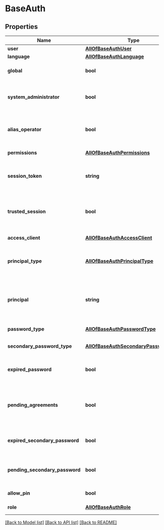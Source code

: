 # BaseAuth

## Properties
Name | Type | Description | Notes
------------ | ------------- | ------------- | -------------
**user** | [**AllOfBaseAuthUser**](AllOfBaseAuthUser.md) | The authenticated user, if any. | [optional] 
**language** | [**AllOfBaseAuthLanguage**](AllOfBaseAuthLanguage.md) | The current language version | [optional] 
**global** | **bool** | Indicates whether this user belongs to global mode. Only returned if there is an authenticated user. | [optional] 
**system_administrator** | **bool** | Indicates whether this user is a system administrator, that is, either belongs to the global system administrators group or to the network system administrators group. Only returned if &#x60;role&#x60; is &#x60;administrator&#x60;. | [optional] 
**alias_operator** | **bool** | Indicates whether this user is an operator which is an alias of his owner member, that is, has all member permissions, and is not restricted to an operator group. Only returned if &#x60;role&#x60; is &#x60;operator&#x60;. | [optional] 
**permissions** | [**AllOfBaseAuthPermissions**](AllOfBaseAuthPermissions.md) | The granted permissions for the authenticated user or guest | [optional] 
**session_token** | **string** | A token that must be passed in on the Session-Token header on subsequent requests instead of the login name and password. Only returned if using a session authentication. | [optional] 
**trusted_session** | **bool** | Whether the current session is a trusted one or not. If trusted then no confirmation password (if any) will be required for subsequent requests in the same session. Only returned if using a session authentication. | [optional] 
**access_client** | [**AllOfBaseAuthAccessClient**](AllOfBaseAuthAccessClient.md) | Only returned when authenticated as access client, contains information about it | [optional] 
**principal_type** | [**AllOfBaseAuthPrincipalType**](AllOfBaseAuthPrincipalType.md) | Returns a reference to the principal type used for authentication. May be some of the built-in types (login name, e-mail, mobile phone or account number), a profile field, a token type or an access client type | [optional] 
**principal** | **string** | The principal (user identification) used on authentication. Can be the value of the login name, e-mail, account number, custom field or token used on authentication or at the moment of login. Is not returned when the authentication was performed via access client. | [optional] 
**password_type** | [**AllOfBaseAuthPasswordType**](AllOfBaseAuthPasswordType.md) | Returns a reference to the password type used on this channel. | [optional] 
**secondary_password_type** | [**AllOfBaseAuthSecondaryPasswordType**](AllOfBaseAuthSecondaryPasswordType.md) | Returns a reference to the login confirmation password type used on this channel, if any. | [optional] 
**expired_password** | **bool** | Returns whether the current access password is expired. If so, the user will have to change the password, or all other actions will be denied. | [optional] 
**pending_agreements** | **bool** | Returns whether the current user has some agreements pending accept. If so, a call to &#x60;GET /agreements/pending&#x60; should be performed to get the content of the pending agreements, and then a &#x60;POST /agreements/pending{id_or_internal_name}&#x60; to accept each agreement. | [optional] 
**expired_secondary_password** | **bool** | Returns whether the current secondary access password is expired. If so, the user will have to change the password, or all other actions will be denied. | [optional] 
**pending_secondary_password** | **bool** | Returns whether the current session requires a secondary password. If so, the user will have to validate it using its secondary access password, otherwise, all other actions will be denied. | [optional] 
**allow_pin** | **bool** | Returns whether the configuration for the current channel has device PIN enabled. | [optional] 
**role** | [**AllOfBaseAuthRole**](AllOfBaseAuthRole.md) | The main user role. Only returned if there is an authenticated user. | [optional] 

[[Back to Model list]](../../README.md#documentation-for-models) [[Back to API list]](../../README.md#documentation-for-api-endpoints) [[Back to README]](../../README.md)


